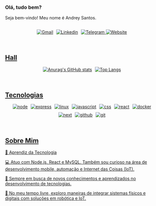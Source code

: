 ### Olá, tudo bem?
Seja bem-vindo! Meu nome é Andrey Santos.
##
<div style="display: flex; justify-content: center; align-items: center; gap: 10px; flex-wrap: wrap;"> <a href="mailto:andreyfcs@gmail.com" target="_blank"> <img alt="Gmail" src="https://img.shields.io/badge/Gmail-D14836?style=for-the-badge&logo=gmail&logoColor=white&width=200">  <a href="https://www.linkedin.com/in/andrey-santos-632756182" target="_blank"> <img alt="Linkedin" src="https://img.shields.io/badge/LinkedIn-0077B5?style=for-the-badge&logo=linkedin&logoColor=white&width=200">  <a href="https://t.me/+5591983207743" target="_blank"> <img alt="Telegram" src="https://img.shields.io/badge/Telegram-2CA5E0?style=for-the-badge&logo=telegram&logoColor=white&width=200"> <img alt="Website" src="https://img.shields.io/website-up-down-green-red/http/cv.lbesson.qc.to.svg?style=for-the-badge&width=200"> </div><br><br>

## Hall

<div style="display: flex; justify-content: center; align-items: center; gap: 10px; flex-wrap: wrap;"> <img alt="Anurag's GitHub stats" src="https://github-readme-stats.vercel.app/api?username=andreyfcs&theme=holi&show_icons=true"> <img alt="Top Langs" src="https://github-readme-stats.vercel.app/api/top-langs/?username=andreyfcs&layout=compact&theme=holi&height=180&custom_title=Top+Languages"> </div> </div><br><br>

## Tecnologias

<div> <div style="display: flex; justify-content: center; align-items: center; gap: 10px; flex-wrap: wrap;"> <img alt="node" src="https://img.shields.io/badge/Node.js-43853D?style=for-the-badge&logo=node.js&logoColor=white" /> <img alt="express" src="https://img.shields.io/badge/Express.js-404D59?style=for-the-badge" /> <img alt="linux" src="https://img.shields.io/badge/Linux-FCC624?style=for-the-badge&logo=linux&logoColor=black"> <img alt="javascript" src="https://img.shields.io/badge/JavaScript-F7DF1E?style=for-the-badge&logo=javascript&logoColor=black"> <img alt="css" src="https://img.shields.io/badge/CSS-239120?&style=for-the-badge&logo=css3&logoColor=white"> <img alt="react" src="https://img.shields.io/badge/React-20232A?style=for-the-badge&logo=react&logoColor=61DAFB"> <img alt="docker" src="https://img.shields.io/badge/docker-%230db7ed.svg?style=for-the-badge&logo=docker&logoColor=white" /> <img alt="next" src="https://img.shields.io/badge/Next-black?style=for-the-badge&logo=next.js&logoColor=white" /> <img alt="github" src="https://img.shields.io/badge/github-%23121011.svg?style=for-the-badge&logo=github&logoColor=white" /> <img alt="git" src="https://img.shields.io/badge/git-%23F05033.svg?style=for-the-badge&logo=git&logoColor=white" /> </div> </div><br><br>

## Sobre Mim

🔧 Aprendiz da Tecnologia

💻 Atuo com Node.js, React e MySQL. Também sou curioso na área de desenvolvimento mobile, automação e Internet das Coisas (IoT).

🚀 Sempre em busca de novos conhecimentos e aprendizados no desenvolvimento de tecnologias.

🤖 No meu tempo livre, exploro maneiras de integrar sistemas físicos e digitais com soluções em robótica e IoT.
